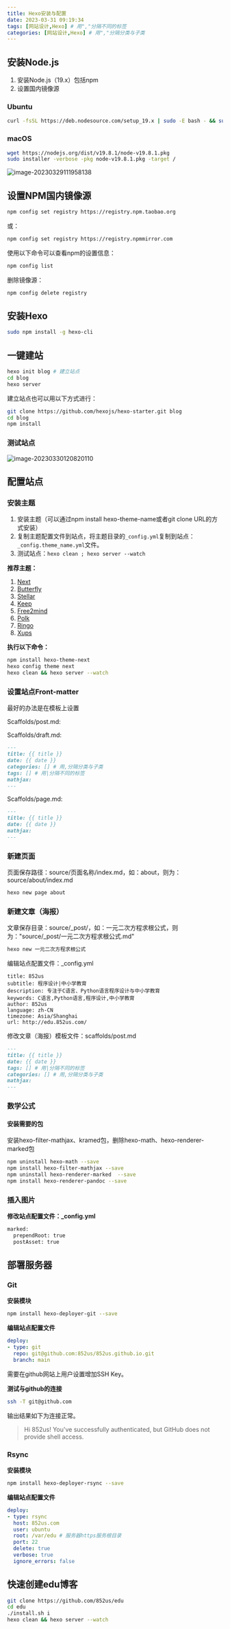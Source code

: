 ```yaml
---
title: Hexo安装与配置
date: 2023-03-31 09:19:34
tags: [网站设计,Hexo] # 用","分隔不同的标签
categories: [网站设计,Hexo] # 用","分隔分类与子类
---
```

## 安装Node.js

1. 安装Node.js（19.x）包括npm
2. 设置国内镜像源

### Ubuntu

```bash
curl -fsSL https://deb.nodesource.com/setup_19.x | sudo -E bash - && sudo apt-get install -y nodejs
```

### macOS

```bash
wget https://nodejs.org/dist/v19.8.1/node-v19.8.1.pkg
sudo installer -verbose -pkg node-v19.8.1.pkg -target /
```

<img src="image-20230329111958138.jpg" alt="image-20230329111958138" style="zoom:100%;" />

## 设置NPM国内镜像源

```bash
npm config set registry https://registry.npm.taobao.org 
```

或：

```bash
npm config set registry https://registry.npmmirror.com
```

使用以下命令可以查看npm的设置信息：

```bash
npm config list
```

删除镜像源：

```bash
npm config delete registry
```

## 安装Hexo

```bash
sudo npm install -g hexo-cli
```

## 一键建站

```bash
hexo init blog # 建立站点
cd blog
hexo server
```

建立站点也可以用以下方式进行：

```bash
git clone https://github.com/hexojs/hexo-starter.git blog
cd blog
npm install
```

### 测试站点

<img src="image-20230330120820110.jpg" alt="image-20230330120820110" style="zoom:100%;"/>

## 配置站点

### 安装主题

1. 安装主题（可以通过npm install hexo-theme-name或者git clone URL的方式安装）
2. 复制主题配置文件到站点，将主题目录的`_config.yml`复制到站点：`_config.theme_name.yml`文件。
3. 测试站点：`hexo clean ; hexo server --watch`

**推荐主题：**

1. [Next](https://github.com/next-theme/hexo-theme-next)
2. [Butterfly](https://github.com/jerryc127/hexo-theme-butterfly)
3. [Stellar](https://github.com/xaoxuu/hexo-theme-stellar)
4. [Keep](https://github.com/XPoet/hexo-theme-keep)
5. [Free2mind](https://github.com/rudy-yuan/free2mind)
6. [Polk](https://github.com/chunqiuyiyu/hexo-theme-polk)
7. [Ringo](https://github.com/HeliumOI/hexo-theme-ringo)
8. [Xups](https://github.com/jangdelong/hexo-theme-xups)

**执行以下命令：**

```bash
npm install hexo-theme-next
hexo config theme next
hexo clean && hexo server --watch
```

### 设置站点Front-matter

最好的办法是在模板上设置

Scaffolds/post.md:

Scaffolds/draft.md:

```markdown
---
title: {{ title }}
date: {{ date }}
categories: [] # 用,分隔分类与子类
tags: [] # 用|分隔不同的标签
mathjax: 
---
```

Scaffolds/page.md:

```markdown
---
title: {{ title }}
date: {{ date }}
mathjax:
---
```

### 新建页面

页面保存路径：source/页面名称/index.md，如：about，则为：source/about/index.md

```bash
hexo new page about
```

### 新建文章（海报）

文章保存目录：source/\_post/，如：一元二次方程求根公式，则为："source/\_post/一元二次方程求根公式.md"

```bash
hexo new 一元二次方程求根公式
```

编辑站点配置文件：_config.yml

```
title: 852us
subtitle: 程序设计|中小学教育
description: 专注于C语言、Python语言程序设计与中小学教育
keywords: C语言,Python语言,程序设计,中小学教育
author: 852us
language: zh-CN
timezone: Asia/Shanghai
url: http://edu.852us.com/
```

修改文章（海报）模板文件：scaffolds/post.md

```md
---
title: {{ title }}
date: {{ date }}
tags: [] # 用|分隔不同的标签
categories: [] # 用,分隔分类与子类
mathjax: 
---
```

### 数学公式

#### 安装需要的包

安装hexo-filter-mathjax、kramed包，删除hexo-math、hexo-renderer-marked包

```bash
npm uninstall hexo-math --save
npm install hexo-filter-mathjax --save
npm uninstall hexo-renderer-marked  --save
npm install hexo-renderer-pandoc --save
```

### 插入图片

**修改站点配置文件：_config.yml**

```bash
marked:
  prependRoot: true
  postAsset: true
```



## 部署服务器

### Git

**安装模块**

```bash
npm install hexo-deployer-git --save
```

**编辑站点配置文件**

```yaml
deploy:
- type: git
  repo: git@github.com:852us/852us.github.io.git
  branch: main
```

需要在github网站上用户设置增加SSH Key。

**测试与github的连接**

```bash
ssh -T git@github.com
```

输出结果如下为连接正常。

> Hi 852us! You've successfully authenticated, but GitHub does not provide shell access.



### Rsync

**安装模块**

```bash
npm install hexo-deployer-rsync --save
```

**编辑站点配置文件**

```yaml
deploy:
- type: rsync
  host: 852us.com
  user: ubuntu
  root: /var/edu # 服务器https服务根目录
  port: 22
  delete: true
  verbose: true
  ignore_errors: false
```



## 快速创建edu博客

```bash
git clone https://github.com/852us/edu
cd edu
./install.sh i
hexo clean && hexo server --watch
```

